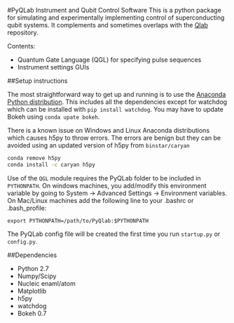 #PyQLab Instrument and Qubit Control Software
This is a python package for simulating and experimentally implementing control of superconducting qubit systems.  It complements and sometimes overlaps with the [Qlab](https://github.com/BBN-Q/Qlab) repository.

Contents:
* Quantum Gate Language (QGL) for specifying pulse sequences
* Instrument settings GUIs

##Setup instructions

The most straightforward way to get up and running is to use the [Anaconda Python distribution](http://continuum.io/downloads). This includes all the dependencies except for watchdog which can be installed with `pip install watchdog`.  You may have to update Bokeh using ``conda upate bokeh``. 

There is a known issue on Windows and Linux Anaconda distributions which causes h5py to throw errors.  The errors are benign but they can be avoided using an updated version of h5py from ``binstar/caryan``

```bash
conda remove h5py
conda install -c caryan h5py
```

Use of the `QGL` module requires the PyQLab folder to be included in `PYTHONPATH`. On windows machines, you add/modify this environment variable by going to System -> Advanced Settings -> Environment variables. On Mac/Linux machines add the following line to your .bashrc or .bash_profile:
```
export PYTHONPATH=/path/to/PyQlab:$PYTHONPATH
```

The PyQLab config file will be created the first time you run `startup.py` or `config.py`.

##Dependencies
* Python 2.7
* Numpy/Scipy
* Nucleic enaml/atom
* Matplotlib
* h5py
* watchdog
* Bokeh 0.7


